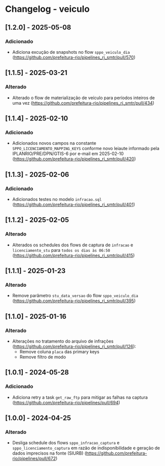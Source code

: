# Changelog - veiculo

## [1.2.0] - 2025-05-08

### Adicionado

- Adiciona excução de snapshots no flow `sppo_veiculo_dia` (https://github.com/prefeitura-rio/pipelines_rj_smtr/pull/570)

## [1.1.5] - 2025-03-21

### Alterado
- Alterado o flow de materialização de veículo para períodos inteiros de uma vez (https://github.com/prefeitura-rio/pipelines_rj_smtr/pull/434)

## [1.1.4] - 2025-02-10

### Adicionado
- Adicionados novos campos na constante `SPPO_LICENCIAMENTO_MAPPING_KEYS` conforme novo leiaute informado pela IPLANRIO/PRE/DPN/GTIS-6 por e-mail em 2025-02-10 (https://github.com/prefeitura-rio/pipelines_rj_smtr/pull/420)

## [1.1.3] - 2025-02-06

### Adicionado
- Adicionados testes no modelo `infracao.sql` (https://github.com/prefeitura-rio/pipelines_rj_smtr/pull/401)

## [1.1.2] - 2025-02-05

### Alterado
- Alterados os schedules dos flows de captura de `infracao` e `licenciamento_stu` para `todos os dias às 06:50` (https://github.com/prefeitura-rio/pipelines_rj_smtr/pull/415)

## [1.1.1] - 2025-01-23

### Alterado
- Remove parâmetro `stu_data_versao` do flow `sppo_veiculo_dia` (https://github.com/prefeitura-rio/pipelines_rj_smtr/pull/395)

## [1.1.0] - 2025-01-16

### Alterado
- Alterações no tratamento do arquivo de infrações (https://github.com/prefeitura-rio/pipelines_rj_smtr/pull/126):
  - Remove coluna `placa` das primary keys
  - Remove filtro de modo

## [1.0.1] - 2024-05-28

### Adicionado

- Adiciona retry a task `get_raw_ftp` para mitigar as falhas na captura (https://github.com/prefeitura-rio/pipelines/pull/694)

## [1.0.0] - 2024-04-25

### Alterado

- Desliga schedule dos flows `sppo_infracao_captura` e `sppo_licenciamento_captura` em razão de indisponibilidade e geração de dados imprecisos na fonte (SIURB) (https://github.com/prefeitura-rio/pipelines/pull/672)